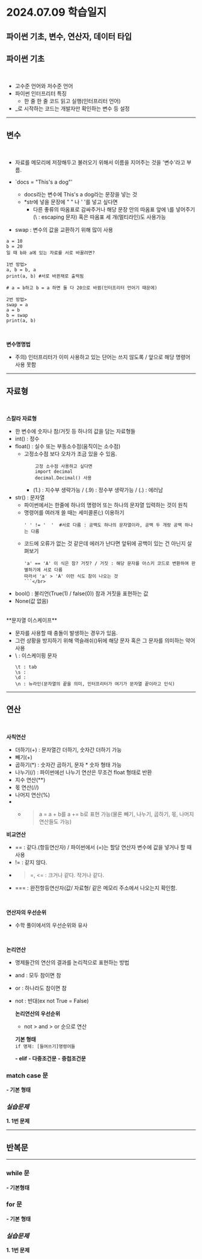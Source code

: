 # 2024.07.09 학습일지 #

## 파이썬 기초, 변수, 연산자, 데이터 타입 ##

## **파이썬 기초** ##
</br>

- 고수준 언어와 저수준 언어
- 파이썬 인터프리터 특징
  - 한 줄 한 줄 코드 읽고 실행(인터프리터 언어)
- _로 시작하는 코드는 개발자만 확인하는 변수 등 설정
---

## **변수** ##
</br>

- 자료를 메모리에 저장해두고 불러오기 위해서 이름을 지어주는 것을 '변수'라고 부름.
- `docs = "This's a dog"'
  - docs라는 변수에 This's a dog라는 문장을 넣는 것
  - *str에 넣을 문장에 " " 나 ' '를 넣고 싶다면
    - 다른 좋류의 따옴표로 감싸주거나 해당 문장 안의 따옴표 앞에 \를 넣어주기(\ : escaping 문자) 혹은 따옴표 세 개(멀티라인)도 사용가능

- swap : 변수의 값을 교환하기 위해 많이 사용
```
a = 10
b = 20
일 때 b와 a에 있는 자료를 서로 바꿀려면?

1번 방법>
a, b = b, a
print(a, b) #서로 바뀐채로 출력됨

# a = b하고 b = a 하면 둘 다 20으로 바뀜(인터프리터 언어기 때문에)

2번 방법>
swap = a
a = b
b = swap
print(a, b)

```
</br>

**변수명명법**
</br>

- 주의) 인터프리터가 이미 사용하고 있는 단어는 쓰지 않도록 / 앞으로 해당 명령어 사용 못함
***
 ## **자료형** ##
 </br>
 
 **스칼라 자료형**
 </br>
 
 - 한 변수에 숫자나 참/거짓 등 하나의 값을 담는 자료형들
  - int() : 정수</br>
  - float() : 실수 또는 부동소수점(움직이는 소수점)
     - 고정소수점 보다 오차가 조금 있을 수 있음.
       ```
           고정 소수점 사용하고 싶다면
           import decimal
           decimal.Decimal() 사용
       ```
       - (1.) : 지수부 생략가능 / (.9) : 정수부 생략가능 / (.) : 에러남 </br>
  - str() : 문자열
    - 파이썬에서는 한줄에 하나의 명령어 또는 하나의 문자열 입력하는 것이 원칙
    - 명령어를 여러개 쓸 때는 세미콜론(;) 이용하기
      ```
      ' ' != '  '  #서로 다름 : 공백도 하나의 문자열이라, 공백 두 개랑 공백 하나는 다름
      ```
    - 코드에 오류가 없는 것 같은데 에러가 난다면 앞뒤에 공백이 있는 건 아닌지 살펴보기
      ```
      'a' == 'A' 이 식은 참? 거짓? / 거짓 : 해당 문자를 아스키 코드로 변환하여 판별하기에 서로 다름
      따라서 'a' > 'A' 이런 식도 참이 나오는 것
      ```</br>
  - bool() : 불리언(True(1) / false(0)) 참과 거짓을 표현하는 값</br>
  - None(값 없음)
</br>
**문자열 이스케이프**
</br>

- 문자를 사용할 때 충돌이 발생하는 경우가 있음.
- 그런 상황을 방지하기 위해 역슬래쉬(\)뒤에 해당 문자 혹은 그 문자를 의미하는 약어 사용
- \ : 이스케이핑 문자
  ```
  \t : tab
  \s :
  \d : 
  \n : 뉴라인(문자열의 끝을 의미, 인터프리터가 여기가 문자열 끝이라고 인식)
  ```
---
## **연산** ##
</br>

**사칙연산**
- 더하기(+) : 문자열간 더하기, 숫자간 더하기 가능 
- 빼기(+)
- 곱하기(*) : 숫자간 곱하기, 문자 * 숫자 형태 가능 
- 나누기(/) : 파이썬에선 나누기 연산은 무조건 float 형태로 반환
- 지수 연산(**)
- 몫 연산(//)
- 나머지 연산(%)
- + > a = a + b를 a += b로 표현 가능(물론 빼기, 나누기, 곱하기, 몫, 나머지 연산들도 가능)</br>

**비교연산**
- == : 같다.(항등연산자) / 파이썬에서 (=)는 할당 연산자 변수에 값을 넣거나 할 때 사용
- != : 같지 않다.
- >=, <= : 크거나 같다. 작거나 같다.
- === : 완전항등연산자(값/ 자료형/ 같은 메모리 주소에서 나오는지 확인함.
</br>

**연산자의 우선순위**
- 수학 풀이에서의 우선순위와 유사
</br>

**논리연산**
- 명제들간의 연산의 결과를 논리적으로 표현하는 방법 
- and : 모두 참이면 참
- or : 하나라도 참이면 참
- not : 반대(ex not True = False)
  </br>

  **논리연산의 우선순위**
  - not > and > or 순으로 연산
    
  **기본 형태**
  </br>
      ```
      if 명제:
      [들여쓰기]명령어들
      ```
    
  **- elif**
  **- 다중조건문**
  **- 중첩조건문**
    
### **match case 문** ###
  **- 기본 형태**

### ***실습문제*** ###
**1. 1번 문제**

***

## **반복문** ##
---
### **while 문** ###
**- 기본형태**
    
### **for 문** ###
**- 기본 형태**

### ***실습문제*** ###
**1. 1번 문제**
